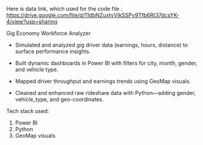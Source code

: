 Here is data link, which used for the code file : https://drive.google.com/file/d/11dbNZuxtyVIkSSPy9Tfb6Rt37dcsYK-4/view?usp=sharing

Gig Economy Workforce Analyzer
- Simulated and analyzed gig driver data (earnings, hours, distance) to surface performance insights.

- Built dynamic dashboards in Power BI with filters for city, month, gender, and vehicle type.

- Mapped driver throughput and earnings trends using GeoMap visuals.

- Cleaned and enhanced raw rideshare data with Python—adding gender, vehicle_type, and geo-coordinates.

Tech stack used: 
1. Power BI
2. Python
3. GeoMap visuals
